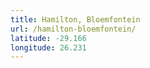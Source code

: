 ```yaml
---
title: Hamilton, Bloemfontein
url: /hamilton-bloemfontein/
latitude: -29.166
longitude: 26.231
---
```


